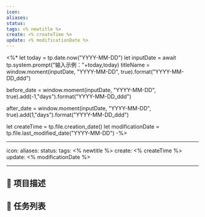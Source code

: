 ```yaml
---
icon:
aliases:
status:
tags: <% newtitle %>
create: <% createTime %>
update: <% modificationDate %>
---
```

<%*
let today = tp.date.now("YYYY-MM-DD")
let inputDate = await tp.system.prompt("输入示例："+today,today)
titleName = window.moment(inputDate, "YYYY-MM-DD", true).format("YYYY-MM-DD_ddd")

before_date = window.moment(inputDate, "YYYY-MM-DD", true).add(-1,"days").format("YYYY-MM-DD_ddd")

after_date = window.moment(inputDate, "YYYY-MM-DD", true).add(1,"days").format("YYYY-MM-DD_ddd")

let createTime = tp.file.creation_date()
let modificationDate = tp.file.last_modified_date("YYYY-MM-DD")
-%>

---
icon: 
aliases: 
status: 
tags:  <% newtitle %>
create: <% createTime %>
update: <% modificationDate %>

---

## 📄 项目描述



## 📅 任务列表




